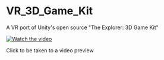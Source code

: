# VR_3D_Game_Kit


A VR port of Unity's open source "The Explorer: 3D Game Kit"

[![Watch the video](https://img.youtube.com/vi/xZ5ueMbjjZs/maxresdefault.jpg)](https://youtu.be/xZ5ueMbjjZs)

Click to be taken to a video preview
